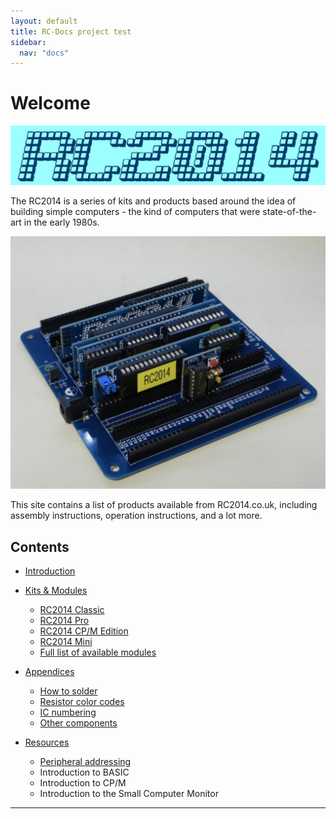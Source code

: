 ```yaml
---
layout: default
title: RC-Docs project test
sidebar:
  nav: "docs"
---
```


# Welcome

![](RC2014-logo.jpg)

The RC2014 is a series of kits and products based around the idea of building simple computers - the kind of computers that were state-of-the-art in the early 1980s.

![](board1.png)

This site contains a list of products available from RC2014.co.uk, including assembly instructions,  operation instructions, and a lot more.

## Contents

* [Introduction](introduction.html)

* [Kits & Modules](kits/kits.html)
  * [RC2014 Classic](kits/rc2014mini/guide.html)
  * [RC2014 Pro](kits/rc2014mini/guide.html)
  * [RC2014 CP/M Edition](kits/rc2014mini/guide.html)
  * [RC2014 Mini](kits/rc2014mini/guide.html)
  * [Full list of available modules](kits/kits.html)
* [Appendices](appendices/appendices.html)
  * [How to solder](appendices/soldering.html)
  * [Resistor color codes](appendices/resistor_color_codes.html)
  * [IC numbering](appendices/ic_numbering.html)
  * [Other components](appendices/components.html)
* [Resources](resources.html)
  * [Peripheral addressing](peripheral.html)
  * Introduction to BASIC
  * Introduction to CP/M
  * Introduction to the Small Computer Monitor

---

